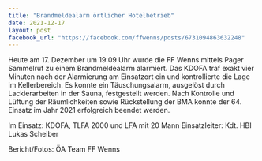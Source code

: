 ```yaml
---
title: "Brandmeldealarm örtlicher Hotelbetrieb"
date: 2021-12-17
layout: post
facebook_url: "https://facebook.com/ffwenns/posts/6731094863632248"
---
```


Heute am 17. Dezember um 19:09 Uhr wurde die FF Wenns mittels Pager Sammelruf zu einem Brandmeldealarm alarmiert. Das KDOFA traf exakt vier Minuten nach der Alarmierung am Einsatzort ein und kontrollierte die Lage im Kellerbereich. Es konnte ein Täuschungsalarm, ausgelöst durch Lackierarbeiten in der Sauna, festgestellt werden. Nach Kontrolle und Lüftung der Räumlichkeiten sowie Rückstellung der BMA konnte der 64. Einsatz im Jahr 2021 erfolgreich beendet werden.

Im Einsatz:
KDOFA, TLFA 2000 und LFA mit 20 Mann 
Einsatzleiter: Kdt. HBI Lukas Scheiber 

 
Bericht/Fotos: ÖA Team FF Wenns